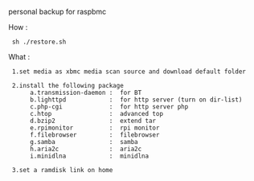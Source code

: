 personal backup for raspbmc

How :

     sh ./restore.sh


What : 

     1.set media as xbmc media scan source and download default folder

     2.install the following package
          a.transmission-daemon :  for BT
          b.lighttpd            :  for http server (turn on dir-list)
          c.php-cgi             :  for http server php
          c.htop                :  advanced top
          d.bzip2               :  extend tar
          e.rpimonitor          :  rpi monitor
          f.filebrowser         :  filebrowser
          g.samba               :  samba
          h.aria2c              :  aria2c
          i.minidlna            :  minidlna

     3.set a ramdisk link on home

